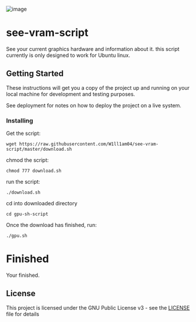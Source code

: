 ![image](https://i.imgur.com/cPpKsoF.png)

# see-vram-script

See your current graphics hardware and information about it.
this script currently is only designed to work for Ubuntu linux.

## Getting Started

These instructions will get you a copy of the project up and running on your local machine for development and testing purposes.

See deployment for notes on how to deploy the project on a live system.


### Installing
Get the script:
```
wget https://raw.githubusercontent.com/W1ll1am04/see-vram-script/master/download.sh
```

chmod the script:
```
chmod 777 download.sh
```

run the script:

```
./download.sh
```

cd into downloaded directory

```
cd gpu-sh-script
```

Once the download has finished, run:
```
./gpu.sh
```

# Finished
Your finished.

## License

This project is licensed under the GNU Public License v3 - see the [LICENSE](LICENSE) file for details
